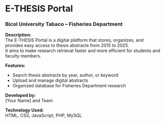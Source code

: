 # E-THESIS Portal
### Bicol University Tabaco – Fisheries Department

**Description:**  
The E-THESIS Portal is a digital platform that stores, organizes, and provides easy access to thesis abstracts from 2015 to 2025.  
It aims to make research retrieval faster and more efficient for students and faculty members.

**Features:**
- Search thesis abstracts by year, author, or keyword  
- Upload and manage digital abstracts  
- Organized database for Fisheries Department research  

**Developed by:**  
[Your Name] and Team

**Technology Used:**  
HTML, CSS, JavaScript, PHP, MySQL
